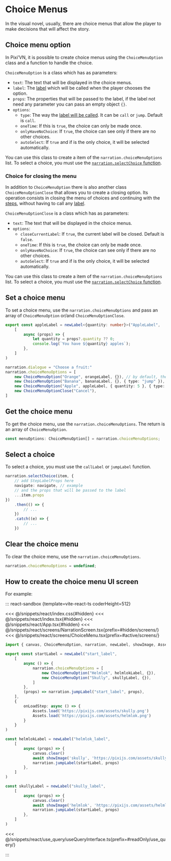 # Choice Menus

In the visual novel, usually, there are choice menus that allow the player to make decisions that will affect the story.

## Choice menu option

In Pixi’VN, it is possible to create choice menus using the `ChoiceMenuOption` class and a function to handle the choice.

`ChoiceMenuOption` is a class which has as parameters:

* `text`: The text that will be displayed in the choice menus.
* `label`: The [label](/start/labels#label) which will be called when the player chooses the option.
* `props`: The properties that will be passed to the label, if the label not need any parameter you can pass an empty object `{}`.
* `options`:
  * `type`: The way the [label will be called](/start/labels#run-a-label). It can be `call` or `jump`. Default is `call`.
  * `oneTime`: If this is `true`, the choice can only be made once.
  * `onlyHaveNoChoice`: If `true`, the choice can see only if there are no other choices.
  * `autoSelect`: If `true` and if is the only choice, it will be selected automatically.

You can use this class to create a item of the `narration.choiceMenuOptions` list. To select a choice, you must use the [`narration.selectChoice` function](#select-a-choice).

### Choice for closing the menu

In addition to `ChoiceMenuOption` there is also another class `ChoiceMenuOptionClose` that allows you to create a closing option. Its operation consists in closing the menu of choices and continuing with the [steps](/start/labels.md), without having to call any [label](/start/labels.md#label).

`ChoiceMenuOptionClose` is a class which has as parameters:

* `text`: The text that will be displayed in the choice menus.
* `options`:
  * `closeCurrentLabel`: If `true`, the current label will be closed. Default is `false`.
  * `oneTime`: If this is `true`, the choice can only be made once.
  * `onlyHaveNoChoice`: If `true`, the choice can see only if there are no other choices.
  * `autoSelect`: If `true` and if is the only choice, it will be selected automatically.

You can use this class to create a item of the `narration.choiceMenuOptions` list. To select a choice, you must use the [`narration.selectChoice` function](#select-a-choice).

## Set a choice menu

To set a choice menu, use the `narration.choiceMenuOptions` and pass an array of `ChoiceMenuOption` or/and `ChoiceMenuOptionClose`.

```typescript
export const appleLabel = newLabel<{quantity: number}>("AppleLabel",
    [
        async (props) => {
            let quantity = props?.quantity ?? 0;
            console.log(`You have ${quantity} apples`);
        },
    ]
)
```

```typescript
narration.dialogue = "Choose a fruit:"
narration.choiceMenuOptions = [
    new ChoiceMenuOption("Orange", orangeLabel, {}), // by default, the label will be called by call
    new ChoiceMenuOption("Banana", bananaLabel, {}, { type: "jump" }),
    new ChoiceMenuOption("Apple", appleLabel, { quantity: 5 }, { type: "call" }),
    new ChoiceMenuOptionClose("Cancel"),
]
```

## Get the choice menu

To get the choice menu, use the `narration.choiceMenuOptions`. The return is an array of `ChoiceMenuOption`.

```typescript
const menuOptions: ChoiceMenuOption[] = narration.choiceMenuOptions;
```

## Select a choice

To select a choice, you must use the `callLabel` or `jumpLabel` function.

```typescript
narration.selectChoice(item, {
    // add StepLabelProps here
    navigate: navigate, // example
    // and the props that will be passed to the label
    ...item.props
})
    .then(() => {
        // ...
    })
    .catch((e) => {
        // ...
    })
```

## Clear the choice menu

To clear the choice menu, use the `narration.choiceMenuOptions`.

```typescript
narration.choiceMenuOptions = undefined;
```

## How to create the choice menu UI screen

For example:

::: react-sandbox {template=vite-react-ts coderHeight=512}

<<< @/snippets/react/index.css{#hidden}
<<< @/snippets/react/index.tsx{#hidden}
<<< @/snippets/react/App.tsx{#hidden}
<<< @/snippets/react/screens/NarrationScreen.tsx{prefix=#hidden/screens/}
<<< @/snippets/react/screens/ChoiceMenu.tsx{prefix=#active/screens/}

```ts /labels/startLabel.ts [readonly]
import { canvas, ChoiceMenuOption, narration, newLabel, showImage, Assets } from "@drincs/pixi-vn"

export const startLabel = newLabel("start_label",
    [
        async () => {
            narration.choiceMenuOptions = [
                new ChoiceMenuOption("Helmlok", helmlokLabel, {}),
                new ChoiceMenuOption("Skully", skullyLabel, {}),
            ]
        },
        (props) => narration.jumpLabel("start_label", props),
    ],
    {
        onLoadStep: async () => {
            Assets.load('https://pixijs.com/assets/skully.png')
            Assets.load('https://pixijs.com/assets/helmlok.png')
        }
    }
)

const helmlokLabel = newLabel("helmlok_label",
    [
        async (props) => {
            canvas.clear()
            await showImage('skully', 'https://pixijs.com/assets/skully.png')
            narration.jumpLabel(startLabel, props)
        },
    ]
)

const skullyLabel = newLabel("skully_label",
    [
        async (props) => {
            canvas.clear()
            await showImage('helmlok', 'https://pixijs.com/assets/helmlok.png')
            narration.jumpLabel(startLabel, props)
        },
    ]
)
```

<<< @/snippets/react/use_query/useQueryInterface.ts{prefix=#readOnly/use_query/}

:::
